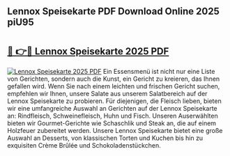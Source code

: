 ## Lennox Speisekarte PDF Download Online 2025 piU95

# <h2><a href="http://gcea7rn.nevu.top/?p=Lennox+Speisekarte">🔗 👉🔴 Lennox Speisekarte 2025 PDF</a></h2>

[![Lennox Speisekarte 2025 PDF](https://i.imgur.com/dBaPXMq.png)](http://gcea7rn.nevu.top/?p=Lennox+Speisekarte)
Ein Essensmenü ist nicht nur eine Liste von Gerichten, sondern auch die Kunst, ein Gericht zu kreieren, das Ihnen gefallen wird. Wenn Sie nach einem leichten und frischen Gericht suchen, empfehlen wir Ihnen, unsere Salate aus unserem Salatbereich auf der Lennox Speisekarte zu probieren. Für diejenigen, die Fleisch lieben, bieten wir eine umfangreiche Auswahl an Gerichten auf der Lennox Speisekarte an: Rindfleisch, Schweinefleisch, Huhn und Fisch. Unseren Auserwählten bieten wir Gourmet-Gerichte wie Schaschlik und Steak an, die auf einem Holzfeuer zubereitet werden. Unsere Lennox Speisekarte bietet eine große Auswahl an Desserts, von klassischen Torten und Kuchen bis hin zu exquisiten Crème Brûlée und Schokoladenstückchen.
